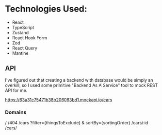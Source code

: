 # Technologies Used:

-   React
-   TypeScript
-   Zustand
-   React Hook Form
-   Zod
-   React Query
-   Mantine

## API

I've figured out that creating a backend with database would be simply an overkill, so I used some primitive "Backend As A Service" tool to mock REST API for me.

https://63a31c75471b38b206063bd1.mockapi.io/cars

### Domains

/
/404
/cars ?filter={thingsToExclude} & sortBy={sortingOrder}
/cars/:id
/cars/
